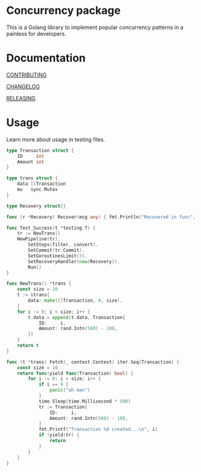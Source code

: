 # Concurrency package

This is a Golang library to implement popular concurrency patterns in a painless for developers.

# Documentation

[CONTRIBUTING](./docs/CHANGELOG.md)

[CHANGELOG](./docs/CHANGELOG.md)

[RELEASING](./docs/RELEASING.md)

# Usage

Learn more about usage in testing files.

```go
type Transaction struct {
	ID     int
	Amount int
}

type trans struct {
	data []Transaction
	mu   sync.Mutex
}

type Recovery struct{}

func (r *Recovery) Recover(msg any) { fmt.Println("Recovered in func", msg) }

func Test_Success(t *testing.T) {
	tr := NewTrans()
	NewPipeline(tr).
		SetSteps(filter, convert).
		SetCommit(tr.Commit).
		SetGoroutinesLimit(3).
		SetRecoveryHandler(new(Recovery)).
		Run()
}

func NewTrans() *trans {
	const size = 10
	t := &trans{
		data: make([]Transaction, 0, size),
	}
	for i := 0; i < size; i++ {
		t.data = append(t.data, Transaction{
			ID:     i,
			Amount: rand.Intn(500) - 100,
		})
	}
	return t
}

func (t *trans) Fetch(_ context.Context) iter.Seq[Transaction] {
	const size = 10
	return func(yield func(Transaction) bool) {
		for i := 0; i < size; i++ {
			if i == 9 {
				panic("ah man")
			}
			time.Sleep(time.Millisecond * 500)
			tr := Transaction{
				ID:     i,
				Amount: rand.Intn(500) - 100,
			}
			fmt.Printf("Transaction %d created...\n", i)
			if !yield(tr) {
				return
			}
		}
	}
}
```